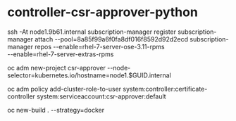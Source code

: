 # controller-csr-approver-python
ssh -At node1.9b61.internal
    subscription-manager register 
    subscription-manager attach --pool=8a85f99a6f0fa8df016f8592d92d2ecd
    subscription-manager repos --enable=rhel-7-server-ose-3.11-rpms \
                               --enable=rhel-7-server-extras-rpms

oc adm new-project csr-approver --node-selector=kubernetes.io/hostname=node1.$GUID.internal

oc adm policy add-cluster-role-to-user system:controller:certificate-controller system:serviceaccount:csr-approver:default


oc new-build . --strategy=docker
